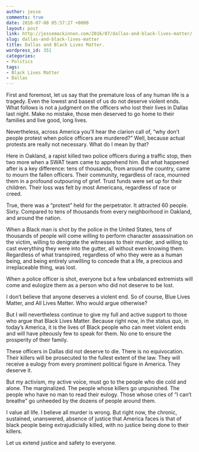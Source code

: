 ```yaml
---
author: jesse
comments: true
date: 2016-07-08 05:57:27 +0000
layout: post
link: http://jessemackinnon.com/2016/07/dallas-and-black-lives-matter/
slug: dallas-and-black-lives-matter
title: Dallas and Black Lives Matter.
wordpress_id: 351
categories:
- Politics
tags:
- Black Lives Matter
- Dallas
---
```


First and foremost, let us say that the premature loss of any human life is a tragedy. Even the lowest and basest of us do not deserve violent ends. What follows is not a judgment on the officers who lost their lives in Dallas last night. Make no mistake, those men deserved to go home to their families and live good, long lives.

Nevertheless, across America you’ll hear the clarion call of, “why don’t people protest when police officers are murdered?” Well, because actual protests are really not necessary. What do I mean by that?

Here in Oakland, a rapist killed two police officers during a traffic stop, then two more when a SWAT team came to apprehend him. But what happened after is a key difference: tens of thousands, from around the country, came to mourn the fallen officers. Their community, regardless of race, mourned them in a profound outpouring of grief. Trust funds were set up for their children. Their loss was felt by most Americans, regardless of race or creed.

True, there was a “protest” held for the perpetrator. It attracted 60 people. Sixty. Compared to tens of thousands from every neighborhood in Oakland, and around the nation.

When a Black man is shot by the police in the United States, tens of thousands of people will come willing to perform character assassination on the victim, willing to denigrate the witnesses to their murder, and willing to cast everything they were into the gutter, all without even knowing them. Regardless of what transpired, regardless of who they were as a human being, and being entirely unwilling to concede that a life, a precious and irreplaceable thing, was lost.

When a police officer is shot, everyone but a few unbalanced extremists will come and eulogize them as a person who did not deserve to be lost.

I don’t believe that anyone deserves a violent end. So of course, Blue Lives Matter, and All Lives Matter. Who would argue otherwise?

But I will nevertheless continue to give my full and active support to those who argue that Black Lives Matter. Because right now, in the status quo, in today’s America, it is the lives of Black people who can meet violent ends and will have piteously few to speak for them. No one to ensure the prosperity of their family.

These officers in Dallas did not deserve to die. There is no equivocation. Their killers will be prosecuted to the fullest extent of the law. They will receive a eulogy from every prominent political figure in America. They deserve it.

But my activism, my active voice, must go to the people who die cold and alone. The marginalized. The people whose killers go unpunished. The people who have no man to read their eulogy. Those whose cries of “I can’t breathe” go unheeded by the dozens of people around them.

I value all life. I believe all murder is wrong. But right now, the chronic, sustained, unanswered, absence of justice that America faces is that of black people being extrajudicially killed, with no justice being done to their killers.

Let us extend justice and safety to everyone.
